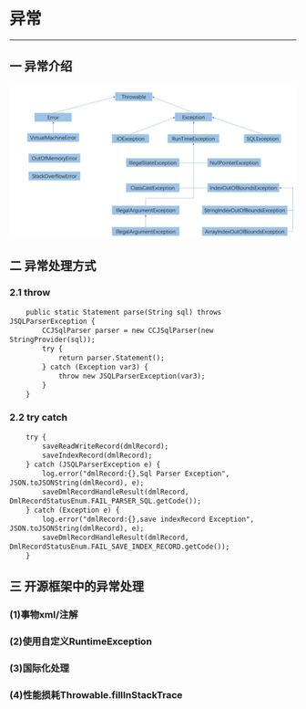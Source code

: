 # 异常
---
## 一 异常介绍
![exception](../picture/exception/exception.PNG)
## 二 异常处理方式
### 2.1 throw
    
        public static Statement parse(String sql) throws JSQLParserException {
            CCJSqlParser parser = new CCJSqlParser(new StringProvider(sql));
            try {
                return parser.Statement();
            } catch (Exception var3) {
                throw new JSQLParserException(var3);
            }
        }
    
### 2.2 try catch
    
        try {
            saveReadWriteRecord(dmlRecord);
            saveIndexRecord(dmlRecord);
        } catch (JSQLParserException e) {
            log.error("dmlRecord:{},Sql Parser Exception", JSON.toJSONString(dmlRecord), e);
            saveDmlRecordHandleResult(dmlRecord, DmlRecordStatusEnum.FAIL_PARSER_SQL.getCode());
        } catch (Exception e) {
            log.error("dmlRecord:{},save indexRecord Exception", JSON.toJSONString(dmlRecord), e);
            saveDmlRecordHandleResult(dmlRecord, DmlRecordStatusEnum.FAIL_SAVE_INDEX_RECORD.getCode());
        }
    
## 三 开源框架中的异常处理
### (1)事物xml/注解
### (2)使用自定义RuntimeException
### (3)国际化处理
### (4)性能损耗Throwable.fillInStackTrace
